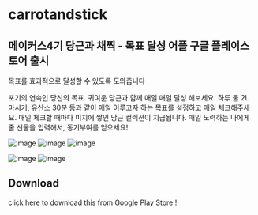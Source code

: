 # carrotandstick
## 메이커스4기 당근과 채찍 - 목표 달성 어플 구글 플레이스토어 출시 

<p align="left">
목표를 효과적으로 달성할 수 있도록 도와줍니다

포기의 연속인 당신의 목표.
귀여운 당근과 함께 매일 매일 달성 해보세요.
하루 물 2L 마시기, 유산소 30분 등과 같이 매일 이루고자 하는 목표를 설정하고
매일 체크해주세요.
매일 체크할 때마다 미지에 쌓인 당근 컬렉션이 지급됩니다.
매일 노력하는 나에게 줄 선물을 입력해서, 동기부여를 얻으세요!
</p>

<p align="left">
    
![image](https://user-images.githubusercontent.com/60100786/114197327-2ed3c100-998d-11eb-8e04-995f7a521a3c.png)
![image](https://user-images.githubusercontent.com/60100786/114197368-3b581980-998d-11eb-9bf1-e2a8560487ac.png)
![image](https://user-images.githubusercontent.com/60100786/114198470-524b3b80-998e-11eb-81b6-b1646012bb5c.png)

![image](https://user-images.githubusercontent.com/60100786/114197394-43b05480-998d-11eb-8f8d-73956850ecd7.png)
![image](https://user-images.githubusercontent.com/60100786/114197427-4c088f80-998d-11eb-951e-14f17bbfb8a9.png)

</p>


## Download
<p align="left"> 
    click <a href="https://play.google.com/store/apps/details?id=com.carrot.carrotandstick">here</a> to download this from Google Play Store !
</p>


